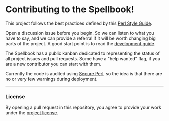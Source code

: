 # Contributing to the Spellbook!

This project follows the best practices defined by this [Perl Style Guide](https://github.com/htrgouvea/perl-style-guide).

Open a discussion issue before you begin. So we can listen to what you have to say, and we can provide a referral if it will be worth changing big parts of the project. A good start point is to read the [development guide](/wiki/Developer-Guide).

The Spellbook has a public kanban dedicated to representing the status of all project issues and pull requests. Some have a "help wanted" flag, if you are a new contributor you can start with them.

Currently the code is audited using [Secure Perl](https://github.com/htrgouvea/secureperl), so the idea is that there are no or very few warnings during deployment.

---

### License

By opening a pull request in this repository, you agree to provide your work under the [project license](../LICENSE.md).